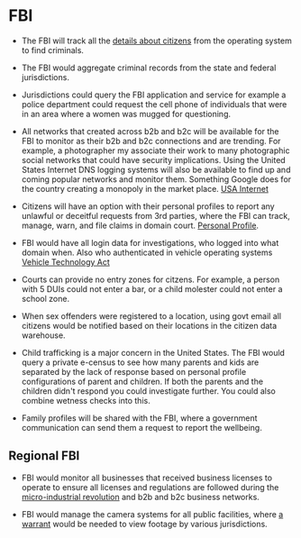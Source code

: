 # FBI

- The FBI will track all the [details about citizens](./citizen-tracking-system/) from the operating system to find criminals.

- The FBI would aggregate criminal records from the state and federal jurisdictions.

- Jurisdictions could query the FBI application and service for example a police department could request the cell phone of individuals that were in an area where a women was mugged for questioning.

- All networks that created across b2b and b2c will be available for the FBI to monitor as their b2b and b2c connections and are trending. For example, a photographer my associate their work to many photographic social networks that could have security implications. Using the United States Internet DNS logging systems will also be available to find up and coming popular networks and monitor them. Something Google does for the country creating a monopoly in the market place. [USA Internet](/USA-Internet/)

- Citizens will have an option with their personal profiles to report any unlawful or deceitful requests from 3rd parties, where the FBI can track, manage, warn, and file claims in domain court. [Personal Profile](/grants/personal-profile/).

- FBI would have all login data for investigations, who logged into what domain when. Also who authenticated in vehicle operating systems [Vehicle Technology Act](/vehicle-technology-act/)

- Courts can provide no entry zones for citzens. For example, a person with 5 DUIs could not enter a bar, or a child molester could not enter a school zone.

- When sex offenders were registered to a location, using govt email all citizens would be notified based on their locations in
  the citizen data warehouse.

- Child trafficking is a major concern in the United States. The FBI would query a private e-census to see how many parents and kids are separated by the lack of response based on personal profile configurations of parent and children. If both the parents and the children didn't respond you could investigate further. You could also combine wetness checks into this.

- Family profiles will be shared with the FBI, where a government communication can send them a request to report the wellbeing.

## Regional FBI

- FBI would monitor all businesses that received business licenses to operate to ensure all licenses and regulations are followed during the [micro-industrial revolution](/grants/micro-industrial-revolution/) and b2b and b2c business networks.

- FBI would manage the camera systems for all public facilities, where [a warrant](/warrant-gov/) would be needed to view footage by various jurisdictions.
